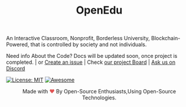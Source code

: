 <h1 align="center">OpenEdu</h1> <br>
<p>An Interactive Classroom, Nonprofit, Borderless University, Blockchain-Powered, that is controlled by society and not individuals.</p>
  
Need info About the Code? Docs will be updated soon, once project is completed.
 | or [Create an issue](https://github.com/eppisai/opensourceEd/issues/new)
 | Check [our project Board](https://dextereppisia.herokuapp.com/login)
 | [Ask us on Discord][discord]
 
 
[![License: MIT](https://img.shields.io/badge/License-MIT-yellow.svg)](https://opensource.org/licenses/MIT)
[![Awesome](https://cdn.rawgit.com/sindresorhus/awesome/d7305f38d29fed78fa85652e3a63e154dd8e8829/media/badge.svg)](https://github.com/sindresorhus/awesome)





[discord]:https://discord.com/channels/778329146408697856/778329146408697859



<p align="center">Made with <span style="color: #e25555;">&hearts;</span> By Open-Source Enthusiasts,Using Open-Source Technologies.</p>
